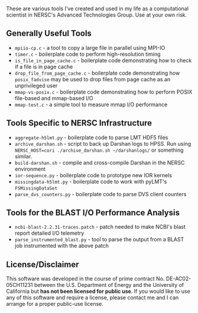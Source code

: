 These are various tools I've created and used in my life as a computational
scientist in NERSC's Advanced Technologies Group.  Use at your own risk.

Generally Useful Tools
--------------------------------------------------------------------------------

- `mpiio-cp.c` - a tool to copy a large file in parallel using MPI-IO
- `timer.c` - boilerplate code to perform high-resolution timing
- `is_file_in_page_cache.c` - boilerplate code demonstrating how to check if a
   file is in page cache
- `drop_file_from_page_cache.c` - boilerplate code demonstrating how
  `posix_fadvise` may be used to drop files from page cache as an unprivileged
   user
- `mmap-vs-posix.c` - boilerplate code demonstrating how to perform POSIX
  file-based and mmap-based I/O
- `mmap-test.c` - a simple tool to measure mmap I/O performance


Tools Specific to NERSC Infrastructure
--------------------------------------------------------------------------------

- `aggregate-h5lmt.py` - boilerplate code to parse LMT HDF5 files
- `archive_darshan.sh` - script to back up Darshan logs to HPSS.  Run using
  `NERSC_HOST=cori ./archive_darshan.sh ~/darshanlogs/` or something similar.
- `build-darshan.sh` - compile and cross-compile Darshan in the NERSC
   environment
- `ior-sequence.py` - boilerplate code to prototype new IOR kernels
- `missingdata-h5lmt.py` - boilerplate code to work with pyLMT's
  `FSMissingDataSet`
- `parse_dvs_counters.py` - boilerplate code to parse DVS client counters

Tools for the BLAST I/O Performance Analysis
--------------------------------------------------------------------------------

- `ncbi-blast-2.2.31-traces.patch` - patch needed to make NCBI's blast report
  detailed I/O telemetry
- `parse_instrumented_blast.py` - tool to parse the output from a BLAST job
  instrumented with the above patch

License/Disclaimer
--------------------------------------------------------------------------------

This software was developed in the course of prime contract No. 
DE-AC02-05CH11231 between the U.S. Department of Energy and the University of
California but __has not been licensed for public use__.  If you would like to
use any of this software and require a license, please contact me and I can
arrange for a proper public-use license.

